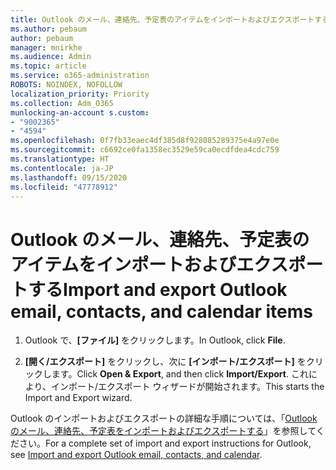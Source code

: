 ```yaml
---
title: Outlook のメール、連絡先、予定表のアイテムをインポートおよびエクスポートする
ms.author: pebaum
author: pebaum
manager: mnirkhe
ms.audience: Admin
ms.topic: article
ms.service: o365-administration
ROBOTS: NOINDEX, NOFOLLOW
localization_priority: Priority
ms.collection: Adm_O365
munlocking-an-account s.custom:
- "9002365"
- "4594"
ms.openlocfilehash: 0f7fb33eaec4df385d8f928085289375e4a97e0e
ms.sourcegitcommit: c6692ce0fa1358ec3529e59ca0ecdfdea4cdc759
ms.translationtype: HT
ms.contentlocale: ja-JP
ms.lasthandoff: 09/15/2020
ms.locfileid: "47778912"
---
```

# <a name="import-and-export-outlook-email-contacts-and-calendar-items"></a><span data-ttu-id="7b513-102">Outlook のメール、連絡先、予定表のアイテムをインポートおよびエクスポートする</span><span class="sxs-lookup"><span data-stu-id="7b513-102">Import and export Outlook email, contacts, and calendar items</span></span>

1. <span data-ttu-id="7b513-103">Outlook で、**[ファイル]** をクリックします。</span><span class="sxs-lookup"><span data-stu-id="7b513-103">In Outlook, click **File**.</span></span>

2. <span data-ttu-id="7b513-104">**[開く/エクスポート]** をクリックし、次に **[インポート/エクスポート]** をクリックします。</span><span class="sxs-lookup"><span data-stu-id="7b513-104">Click **Open & Export**, and then click **Import/Export**.</span></span> <span data-ttu-id="7b513-105">これにより、インポート/エクスポート ウィザードが開始されます。</span><span class="sxs-lookup"><span data-stu-id="7b513-105">This starts the Import and Export wizard.</span></span>

<span data-ttu-id="7b513-106">Outlook のインポートおよびエクスポートの詳細な手順については、「[Outlook のメール、連絡先、予定表をインポートおよびエクスポートする](https://support.office.com/article/import-and-export-outlook-email-contacts-and-calendar-92577192-3881-4502-b79d-c3bbada6c8ef)」を参照してください。</span><span class="sxs-lookup"><span data-stu-id="7b513-106">For a complete set of import and export instructions for Outlook, see [Import and export Outlook email, contacts, and calendar](https://support.office.com/article/import-and-export-outlook-email-contacts-and-calendar-92577192-3881-4502-b79d-c3bbada6c8ef).</span></span>
